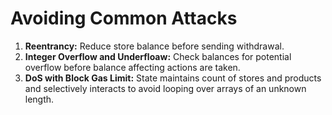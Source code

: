 # Avoiding Common Attacks

1. **Reentrancy:** Reduce store balance before sending withdrawal.
2. **Integer Overflow and Underfloaw:** Check balances for potential overflow before balance affecting actions are taken. 
3. **DoS with Block Gas Limit:** State maintains count of stores and products and selectively interacts to avoid looping over arrays of an unknown length.  